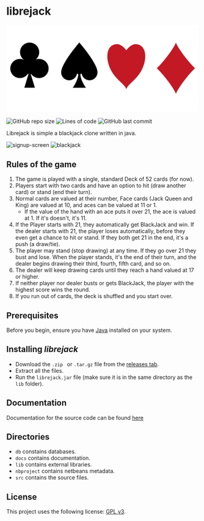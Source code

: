 # librejack

![Cards](src/assets/images/suites.png)

![GitHub repo size](https://img.shields.io/github/repo-size/michaelneuper/librejack?style=flat-square)
![Lines of code](https://img.shields.io/tokei/lines/github/michaelneuper/librejack?style=flat-square)
![GitHub last commit](https://img.shields.io/github/last-commit/michaelneuper/librejack?style=flat-square)

Librejack is simple a blackjack clone written in java.

<img width="919" alt="signup-screen" src="https://github.com/user-attachments/assets/f8d96e92-4a64-4ec5-9c0c-0e703b6b0038">
<img width="899" alt="blackjack" src="https://github.com/user-attachments/assets/899837e6-a5e5-4a3e-abe5-d43aac781846">

## Rules of the game

1. The game is played with a single, standard Deck of 52 cards (for now).
2. Players start with two cards and have an option to hit (draw another card) or stand (end their turn).
3. Normal cards are valued at their number, Face cards (Jack Queen and King) are valued at 10, and aces can be valued at 11 or 1.
   - If the value of the hand with an ace puts it over 21, the ace is valued at 1. If it's doesn't, it's 11.
4. If the Player starts with 21, they automatically get BlackJack and win. If the dealer starts with 21, the player loses automatically, before they even get a chance to hit or stand. If they both get 21 in the end, it's a push (a draw/tie).
5. The player may stand (stop drawing) at any time. If they go over 21 they bust and lose. When the player stands, it's the end of their turn, and the dealer begins drawing their third, fourth, fifth card, and so on.
6. The dealer will keep drawing cards until they reach a hand valued at 17 or higher.
7. If neither player nor dealer busts or gets BlackJack, the player with the highest score wins the round.
8. If you run out of cards, the deck is shuffled and you start over.

## Prerequisites

Before you begin, ensure you have [Java](https://www.java.com/en/download/) installed on your system.

## Installing *librejack* 

- Download the `.zip ` or `.tar.gz` file from the [releases tab](https://github.com/michaelneuper/librejack/releases).
- Extract all the files.
- Run the `librejack.jar` file (make sure it is in the same directory as the `lib` folder).

## Documentation

Documentation for the source code can be found [here](https://michaelneuper.github.io/librejack/)

## Directories
- `db` constains databases.
- `docs` contains documentation.
- `lib` contains external libraries.
- `nbproject` contains netbeans metadata.
- `src` contains the source files.

## License

This project uses the following license: [GPL v3](https://github.com/michaelneuper/librejack/blob/main/LICENSE.txt).
